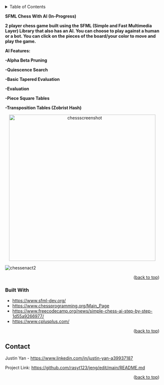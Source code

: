 <!-- TABLE OF CONTENTS -->
<details>
  <summary>Table of Contents</summary>
  <ol>
    <li>
      <a href="#about-the-project">Chess With AIt</a>
      <ul>
        <li><a href="#built-with">Built With</a></li>
      </ul>
    </li>
    <li><a href="#contact">Contact</a></li>
  </ol>
</details>



<!-- ABOUT THE PROJECT -->
**SFML Chess With AI (In-Progress)**
<p align="center">
  
**2 player chess game built using the SFML (Simple and Fast Multimedia Layer) Library that also has an AI. You can choose to play against a human or a bot. You can click on the pieces of the board/your color to move and play the game.**

**AI Features:**

**-Alpha Beta Pruning**

**-Quiescence Search**

**-Basic Tapered Evaluation**

**-Evaluation**

**-Piece Square Tables**

**-Transposition Tables (Zobrist Hash)**
  
  
</p>

<p align="center">
  <img width="478" alt="chessscreenshot" src="https://user-images.githubusercontent.com/26770454/155892407-05a322c6-d1b4-48cc-888c-183c00aa451b.png">
</p>

![chessenact2](https://user-images.githubusercontent.com/26770454/155891883-82bc6b95-cd64-4066-b834-9e1d8b1d231b.gif)


<p align="right">(<a href="#top">back to top</a>)</p>



### Built With

* https://www.sfml-dev.org/
* https://www.chessprogramming.org/Main_Page
* https://www.freecodecamp.org/news/simple-chess-ai-step-by-step-1d55a9266977/
* https://www.cplusplus.com/

<p align="right">(<a href="#top">back to top</a>)</p>



<!-- CONTACT -->
## Contact

Justin Yan - https://www.linkedin.com/in/justin-yan-a39937187

Project Link: https://github.com/rasyt123/jeng/edit/main/README.md

<p align="right">(<a href="#top">back to top</a>)</p>


